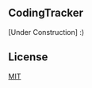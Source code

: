 ## CodingTracker

[Under Construction] :)



## License

[MIT](https://choosealicense.com/licenses/mit/)
